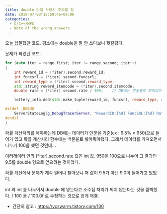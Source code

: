 ```yaml
---
title: double 타입 사용시 주의할 점
date: 2019-07-03T18:59:46+09:00
categories:
  - C/C++/MFC
  - Note of the wrong answers
---
```

오늘 삽질했던 코드. 평소에는 double을 잘 안 쓰다보니 헷갈렸다.

문제가 되었던 코드.

```cpp
for (auto iter = range.first; iter != range.second; iter++)
{
    int reward_id = (*iter).second.reward_id;
    int funcsrl = (*iter).second.funcsrl;
    int reward_type = (*iter).second.reward_type;
    std::string reward_itemcode = (*iter).second.itemcode;
    double rate = (*iter).second.rate / 100;	// DB에는 만분률로 되어있으므로 백분율로 환산해야함.

    lottery_info.Add(std::make_tuple(reward_id, funcsrl, reward_type, reward_itemcode), rate);

#ifdef _DEBUG
    ServerStateLog(g_DebugTracerServer, "RewardID:[%d] FuncSRL:[%d] Rate:[%f]", reward_id, funcsrl, rate);
#endif
}
```

확률 계산처리를 해야하는데 DB에는 데이터가 만분율 기준(ex : 9.5% = 950)으로 들어가 있고 확률 계산처리 함수에는 백분율로 넣어줘야했다. 그래서 데이터를 가져오면서 나누기 100을 했던 것인데...

이터레이터 안의 (*iter).second.rate 값은 int 값. 950을 100으로 나누어 그 결과인 9.5를 double 형으로 얻으려는 것이었다.

확률 계산에서 문제가 계속 일어나 찾아보니 저 값이 9.5가 아닌 9.0이 들어가고 있었다.

int 와 int 를 나누어서 double 에 넣는다고 소수점 처리가 되지 않는다는 것을 깜빡했다. / 100 을 / 100.0f 로 수정하는 것으로 쉽게 해결.

* 간단히 참고 : <https://ycswarm.tistory.com/130>

